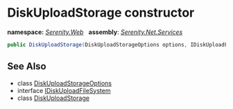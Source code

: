# DiskUploadStorage constructor
**namespace:** *[Serenity.Web](../../README.md#serenity.web-namespace)*   **assembly**: *[Serenity.Net.Services](../../README.md)*

```csharp
public DiskUploadStorage(DiskUploadStorageOptions options, IDiskUploadFileSystem fileSystem = null)
```

## See Also

* class [DiskUploadStorageOptions](../DiskUploadStorageOptions.md)
* interface [IDiskUploadFileSystem](../IDiskUploadFileSystem.md)
* class [DiskUploadStorage](../DiskUploadStorage.md)